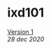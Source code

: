 ixd101
================
[Version 1](https://leanderixd.github.io/ixd101/index.html)   
*28 dec 2020*  
